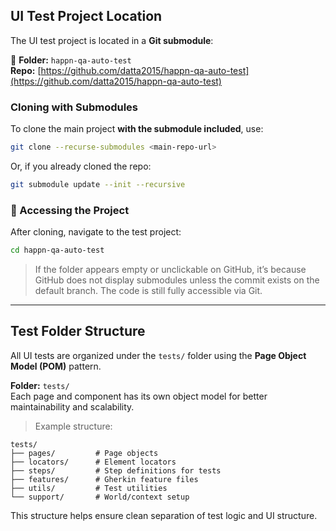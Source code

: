 ##  UI Test Project Location

The UI test project is located in a **Git submodule**:

📁 **Folder:** `happn-qa-auto-test`  
**Repo:** [https://github.com/datta2015/happn-qa-auto-test](https://github.com/datta2015/happn-qa-auto-test)

###  Cloning with Submodules

To clone the main project **with the submodule included**, use:

```bash
git clone --recurse-submodules <main-repo-url>
```

Or, if you already cloned the repo:

```bash
git submodule update --init --recursive
```

### 📂 Accessing the Project

After cloning, navigate to the test project:

```bash
cd happn-qa-auto-test
```

>  If the folder appears empty or unclickable on GitHub, it’s because GitHub does not display submodules unless the commit exists on the default branch. The code is still fully accessible via Git.
---

## Test Folder Structure

All UI tests are organized under the `tests/` folder using the **Page Object Model (POM)** pattern.

 **Folder:** `tests/`  
 Each page and component has its own object model for better maintainability and scalability.

> Example structure:
```
tests/
├── pages/         # Page objects
├── locators/      # Element locators
├── steps/         # Step definitions for tests
├── features/      # Gherkin feature files
├── utils/         # Test utilities
└── support/       # World/context setup
```

This structure helps ensure clean separation of test logic and UI structure.
